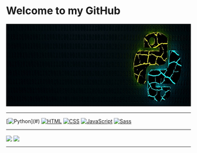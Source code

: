 # **Welcome to my GitHub**

<a href="https://niel-conradie.github.io/">
  <img src="https://github.com/niel-conradie/niel-conradie/raw/main/images/banner.jpg" width="100%" height="225px">
</a>

---

[![Python](https://img.shields.io/badge/Python-0d1117?style=for-the-badge&logo=python&logoColor=0d1117?)](#)
[![HTML](https://img.shields.io/badge/HTML-0d1117?style=for-the-badge&logo=html5&logoColor=E34F26)](#)
[![CSS](https://img.shields.io/badge/CSS-0d1117?style=for-the-badge&logo=css3&logoColor=1572B6)](#)
[![JavaScript](https://img.shields.io/badge/JavaScript-0d1117?style=for-the-badge&logo=javascript&logoColor=F7DF1E)](#)
[![Sass](https://img.shields.io/badge/Sass-0d1117?style=for-the-badge&logo=sass&logoColor=CC6699)](#)

---

<!-- [![Top Langs](https://github-readme-stats.vercel.app/api/top-langs/?username=niel-conradie&layout=compact&theme=dark&title_color=fff&text_color=fff&icon_color=fff&border_color=fff&bg_color=0d1117&hide=jupyter%20notebook")](#) -->

<!-- <img src="https://github-readme-stats.vercel.app/api/top-langs/?username=niel-conradie&layout=compact&theme=dark&title_color=fff&text_color=fff&bg_color=0d1117&hide=jupyter%20notebook" width="100%" height="175px"> -->

<!-- Top Languages -->
<picture>
  <source
    srcset="https://github-readme-stats.vercel.app/api/top-langs/?username=niel-conradie&theme=dark&layout=compact&langs_count=8&card_width=320"
    media="(prefers-color-scheme: dark)"
  />
  <source
    srcset="https://github-readme-stats.vercel.app/api/top-langs/?username=niel-conradie&layout=compact&langs_count=8&card_width=320"
    media="(prefers-color-scheme: light), (prefers-color-scheme: no-preference)"
  />
  <img height="200px" align="center" src="https://github-readme-stats.vercel.app/api/top-langs/?username=niel-conradie&layout=compact&langs_count=8&card_width=320" />
</picture>

<!-- Github Stats -->
<picture>
  <source
    srcset="https://github-readme-stats.vercel.app/api?username=niel-conradie&theme=dark&show_icons=true"
    media="(prefers-color-scheme: dark)"
  />
  <source
    srcset="https://github-readme-stats.vercel.app/api?username=niel-conradie&show_icons=true"
    media="(prefers-color-scheme: light), (prefers-color-scheme: no-preference)"
  />
  <img height="200px" align="center" src="https://github-readme-stats.vercel.app/api?username=niel-conradie&show_icons=true" />
</picture>

---
